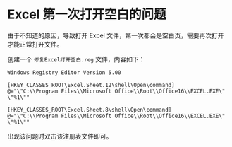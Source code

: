 # Excel 第一次打开空白的问题

由于不知道的原因，导致打开 Excel 文件，第一次都会是空白页，需要再次打开才能正常打开文件。

创建一个 `修复Excel打开空白.reg` 文件，内容如下：

```
Windows Registry Editor Version 5.00

[HKEY_CLASSES_ROOT\Excel.Sheet.12\shell\Open\command]
@="\"C:\\Program Files\\Microsoft Office\\Root\\Office16\\EXCEL.EXE\" \"%1\""

[HKEY_CLASSES_ROOT\Excel.Sheet.8\shell\Open\command]
@="\"C:\\Program Files\\Microsoft Office\\Root\\Office16\\EXCEL.EXE\" \"%1\""

```

出现该问题时双击该注册表文件即可。
